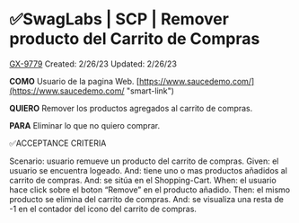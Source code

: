# ✅SwagLabs | SCP | Remover producto del Carrito de Compras

[GX-9779](https://upexgalaxy9.atlassian.net/browse/GX-9779) Created: 2/26/23 Updated: 2/26/23

**COMO** Usuario de la pagina Web. [https://www.saucedemo.com/](https://www.saucedemo.com/ "smart-link")

**QUIERO** Remover los productos agregados al carrito de compras.

**PARA** Eliminar lo que no quiero comprar.

✅ACCEPTANCE CRITERIA

Scenario: usuario remueve un producto del carrito de compras.
  Given: el usuario se encuentra logeado.
  And: tiene uno o mas productos añadidos al carrito de compras.
  And: se sitúa en el Shopping-Cart.
  When: el usuario hace click sobre el boton “Remove” en el producto añadido.
  Then: el mismo producto se elimina del carrito de compras.
  And: se visualiza una resta de -1 en el contador del icono del carrito de compras.

